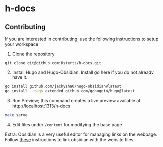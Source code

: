 # h-docs

## Contributing

If you are interested in contributing, use the following instructions to setup your workspace
1. Clone the repository
```git
git clone git@github.com:Hsterts/h-docs.git
```
2. Install Hugo and Hugo-Obsidian. Install go [here](https://go.dev/) if you do not already have it.
```bash
go install github.com/jackyzha0/hugo-obsidian@latest
go install --tags extended github.com/gohugoio/hugo@latest
```
3. Run Preview; this command creates a live preview available at http://localhost:1313/h-docs
```bash
make serve
```
4. Edit files under `/content` for modifying the base page

Extra:
Obsidian is a very useful editor for managing links on the webpage. Follow [these](https://quartz.jzhao.xyz/notes/obsidian/) instructions to link obsidian with the website files.

